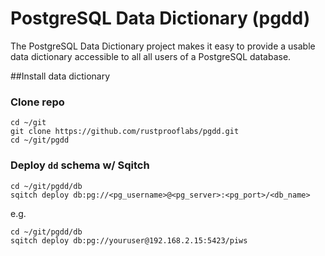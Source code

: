 # PostgreSQL Data Dictionary (pgdd)

The PostgreSQL Data Dictionary project makes it easy to provide a usable data dictionary
accessible to all all users of a PostgreSQL database.

##Install data dictionary

### Clone repo

```
cd ~/git
git clone https://github.com/rustprooflabs/pgdd.git
cd ~/git/pgdd
```

### Deploy `dd` schema w/ Sqitch

```
cd ~/git/pgdd/db
sqitch deploy db:pg://<pg_username>@<pg_server>:<pg_port>/<db_name>
```

e.g.

```
cd ~/git/pgdd/db
sqitch deploy db:pg://youruser@192.168.2.15:5423/piws
```

